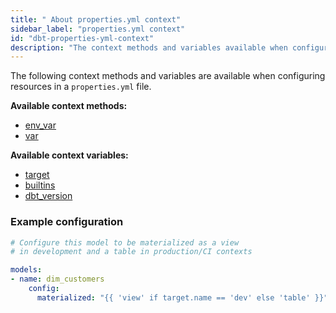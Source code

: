 ```yaml
---
title: " About properties.yml context"
sidebar_label: "properties.yml context"
id: "dbt-properties-yml-context"
description: "The context methods and variables available when configuring resources in a properties.yml file."
---
```


The following context methods and variables are available when configuring
resources in a `properties.yml` file.

**Available context methods:**
- [env_var](/reference/dbt-jinja-functions/env_var)
- [var](/reference/dbt-jinja-functions/var)

**Available context variables:**
- [target](/reference/dbt-jinja-functions/target)
- [builtins](/reference/dbt-jinja-functions/builtins)
- [dbt_version](/reference/dbt-jinja-functions/dbt_version)

### Example configuration

<File name='properties.yml'>

```yml
# Configure this model to be materialized as a view
# in development and a table in production/CI contexts

models:
- name: dim_customers
    config:
      materialized: "{{ 'view' if target.name == 'dev' else 'table' }}"
```

</File>
